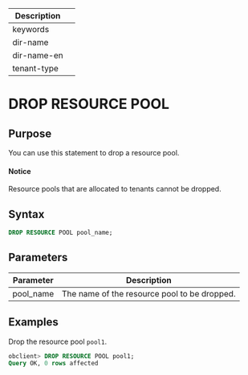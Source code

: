 | Description |                 |
|---------------|-----------------|
| keywords |                 |
| dir-name |                 |
| dir-name-en |                 |
| tenant-type |                 |

# DROP RESOURCE POOL

## Purpose

You can use this statement to drop a resource pool.

  <main id="notice" type='notice'>
    <h4>Notice</h4>
    <p>Resource pools that are allocated to tenants cannot be dropped. </p>
  </main>

## Syntax

```sql
DROP RESOURCE POOL pool_name;
```

## Parameters

| **Parameter** | **Description** |
|-----------|------------|
| pool_name | The name of the resource pool to be dropped.  |

## Examples

Drop the resource pool `pool1`.

```sql
obclient> DROP RESOURCE POOL pool1;
Query OK, 0 rows affected
```
